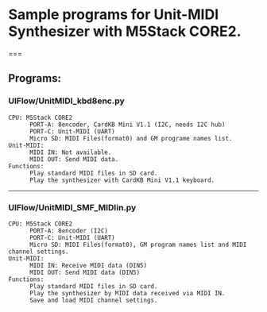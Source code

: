 # Sample programs for Unit-MIDI Synthesizer with M5Stack CORE2.
===
## Programs:
### UIFlow/UnitMIDI_kbd8enc.py
    CPU: M5Stack CORE2
          PORT-A: 8encoder, CardKB Mini V1.1 (I2C, needs I2C hub)
          PORT-C: Unit-MIDI (UART)
          Micro SD: MIDI Files(format0) and GM programe names list.
    Unit-MIDI:
          MIDI IN: Not available.
          MIDI OUT: Send MIDI data.
    Functions:
          Play standard MIDI files in SD card.
          Play the synthesizer with CardKB Mini V1.1 keyboard.
---
### UIFlow/UnitMIDI_SMF_MIDIin.py
    CPU: M5Stack CORE2
          PORT-A: 8encoder (I2C)
          PORT-C: Unit-MIDI (UART)
          Micro SD: MIDI Files(format0), GM program names list and MIDI channel settings.
    Unit-MIDI:
          MIDI IN: Receive MIDI data (DIN5)
          MIDI OUT: Send MIDI data (DIN5)
    Functions:
          Play standard MIDI files in SD card.
          Play the synthesizer by MIDI data received via MIDI IN.
          Save and load MIDI channel settings.
